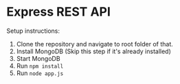 # Express REST API

Setup instructions:
1. Clone the repository and navigate to root folder of that.
2. Install MongoDB (Skip this step if it's already installed)
3. Start MongoDB
4. Run `npm install`
5. Run `node app.js`
